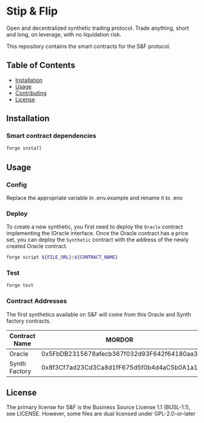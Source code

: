 # Stip & Flip

Open and decentralized synthetic trading protocol. Trade anything, short and long, on leverage, with no liquidation risk.

This repository contains the smart contracts for the S&F protocol.

## Table of Contents

- [Installation](#installation)
- [Usage](#usage)
- [Contributing](#contributing)
- [License](#license)

## Installation

### Smart contract dependencies

```bash
forge install
```

## Usage

### Config

Replace the appropriate variable in .env.example and rename it to .env

### Deploy

To create a new synthetic, you first need to deploy the `Oracle` contract implementing the IOracle interface.
Once the Oracle contract has a price set, you can deploy the `Synthetic` contract with the address of the newly created Oracle contract.

```bash
forge script ${FILE_URL}:${CONTRACT_NAME}
```

### Test

```bash
forge test
```

### Contract Addresses

The first synthetics available on S&F will come from this Oracle and Synth factory contracts.

| Contract Name | MORDOR                                     | ETHER CLASSIC                              |
| ------------- | ------------------------------------------ | ------------------------------------------ |
| Oracle        | 0x5FbDB2315678afecb367f032d93F642f64180aa3 | 0x4AC635E92801e657F44BDEfcc7660Ea1431DF846 |
| Synth Factory | 0x8f3Cf7ad23Cd3Ca8d1fF675d5f0b4d4aC5b0A1a1 | 0xf0d2a38195d1e31eeea26a194f25a189a8ae4442 |

## License

The primary license for S&F is the Business Source License 1.1 (BUSL-1.1), see LICENSE. However, some files are dual licensed under GPL-2.0-or-later
